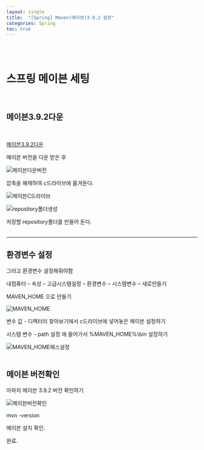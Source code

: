 ```yaml
---
layout: single
title:  "[Spring] Maven(메이븐)3.9.2 설정"
categories: Spring
toc: true
---
```

<br><br>


# 스프링 메이븐 세팅 #
<br>

## 메이븐3.9.2다운 ##
<br>

[메이븐3.9.2다운](https://maven.apache.org/download.cgi) 

메이븐 버전을 다운 받은 후
<br>


![메이븐다운버전](https:/images/2023-06-12-mavenSet.md/메이븐다운버전.png)


압축을 해제하여 c드라이브에 옮겨둔다.
<br>

![메이븐C드라이브](https:/images/2023-06-12-mavenSet.md/메이븐C드라이브.png)
<br>


![repository폴더생성](https:/images/2023-06-12-mavenSet.md/repository폴더생성.png)

저장할 repository폴더를 만들어 둔다.
<br><br>


---------------------------------------------------------------

## 환경변수 설정 ##

그러고 환경변수 설정해줘야함

내컴퓨터 – 속성 – 고급시스템설정 – 환경변수 – 시스템변수 – 새로만들기 

MAVEN_HOME 으로 만들기

![MAVEN_HOME](https:/images/2023-06-12-mavenSet.md/MAVEN_HOME.png)

변수 값 - 디렉터리 찾아보기에서 c드라이브에 넣어놓은 메이븐 설정하기
<br>

시스템 변수 - path 설정 에 들어가서 %MAVEN_HOME%\bin 설정하기

![MAVEN_HOME패스설정](https:/images/2023-06-12-mavenSet.md/MAVEN_HOME패스설정.png)
<br><br>

## 메이븐 버전확인 ##

아파치 메이븐 3.9.2 버전 확인하기

![메이븐버전확인](https:/images/2023-06-12-mavenSet.md/메이븐버전확인.png)

mvn -version

메이븐 설치 확인.

완료.